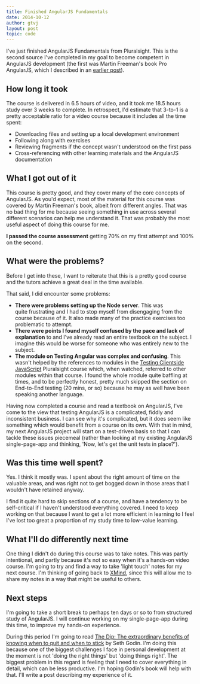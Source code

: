 ```yaml
---
title: Finished AngularJS Fundamentals
date: 2014-10-12
author: gtvj
layout: post
topic: code
---
```

I've just finished AngularJS Fundamentals from Pluralsight. This is the second source I've completed in my goal to become competent in AngularJS development (the first was Martin Freeman's book Pro AngularJS, which I described in an [earlier post](http://15v.co/finished-pro-angularjs-by-martin-freeman/ "Finished Pro AngularJS by Martin Freeman")).

## How long it took

The course is delivered in 6.5 hours of video, and it took me 18.5 hours study over 3 weeks to complete. In retrospect, I'd estimate that 3-to-1 is a pretty acceptable ratio for a video course because it includes all the time spent:

  * Downloading files and setting up a local development environment
  * Following along with exercises
  * Reviewing fragments if the concept wasn't understood on the first pass
  * Cross-referencing with other learning materials and the AngularJS documentation

## What I got out of it

This course is pretty good, and they cover many of the core concepts of AngularJS. As you'd expect, most of the material for this course was covered by Martin Freeman's book, albeit from different angles. That was no bad thing for me because seeing something in use across several different scenarios can help me understand it. That was probably the most useful aspect of doing this course for me.

**I passed the course assessment** getting 70% on my first attempt and 100% on the second.

## What were the problems?

Before I get into these, I want to reiterate that this is a pretty good course and the tutors achieve a great deal in the time available.

That said, I did encounter some problems:

  * **There were problems setting up the Node server**. This was quite frustrating and I had to stop myself from disengaging from the course because of it. It also made many of the practice exercises too problematic to attempt.
  * **There were points I found myself confused by the pace and lack of explanation** to and I've already read an entire textbook on the subject. I imagine this would be worse for someone who was entirely new to the subject.
  * **The module on Testing Angular was complex and confusing**. This wasn't helped by the references to modules in the [Testing Clientside JavaScript](http://15v.co/finished-pro-angularjs-by-martin-freeman/) Pluralsight course which, when watched, referred to other modules within that course. I found the whole module quite baffling at times, and to be perfectly honest, pretty much skipped the section on End-to-End testing (20 mins, or so) because he may as well have been speaking another language.

Having now completed a course and read a textbook on AngularJS, I've come to the view that testing AngularJS is a complicated, fiddly and inconsistent business. I can see why it's complicated, but it does seem like something which would benefit from a course on its own. With that in mind, my next AngularJS project will start on a test-driven basis so that I can tackle these issues piecemeal (rather than looking at my existing AngularJS single-page-app and thinking, 'Now, let's get the unit tests in place?').

## Was this time well spent?

Yes. I think it mostly was. I spent about the right amount of time on the valuable areas, and was right not to get bogged down in those areas that I wouldn't have retained anyway.

I find it quite hard to skip sections of a course, and have a tendency to be self-critical if I haven't understood everything covered. I need to keep working on that because I want to get a lot more efficient in learning to I feel I've lost too great a proportion of my study time to low-value learning.

## What I'll do differently next time

One thing I didn't do during this course was to take notes. This was partly intentional, and partly because it's not so easy when it's a hands-on video course. I'm going to try and find a way to take 'light touch' notes for my next course. I'm thinking of going back to [XMind](http://www.xmind.net), since this will allow me to share my notes in a way that might be useful to others.

## Next steps

I'm going to take a short break to perhaps ten days or so to from structured study of AngularJS. I will continue working on my single-page-app during this time, to improve my hands-on experience.

During this period I'm going to read [The Dip: The extraordinary benefits of knowing when to quit and when to stick](http://www.amazon.co.uk/The-Dip-extraordinary-benefits-knowing/dp/0749928301) by Seth Godin. I'm doing this because one of the biggest challenges I face in personal development at the moment is not 'doing the right things' but 'doing things right'. The biggest problem in this regard is feeling that I need to cover everything in detail, which can be less productive. I'm hoping Godin's book will help with that. I'll write a post describing my experience of it.

&nbsp;